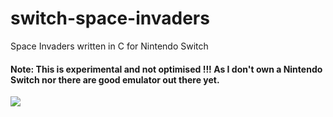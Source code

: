 # switch-space-invaders

Space Invaders written in C for Nintendo Switch

#### Note: This is experimental and not optimised !!! As I don't own a Nintendo Switch nor there are good emulator out there yet.

![](https://user-images.githubusercontent.com/1466920/55841504-b5036580-5b2f-11e9-9fe5-f1f941246a02.png)

